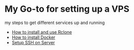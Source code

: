 # My Go-to for setting up a VPS
my steps to get different services up and running

* [How to install and use Rclone](https://github.com//notfertig/my-vps-goto/blob/main/rclone-install.md)
* [How to install Docker](https://github.com/notfertig/my-vps-goto/blob/main/docker-install.md)
* [Setup SSH on Server](https://github.com/notfertig/my-vps-goto/blob/main/ssh-settings.md)
